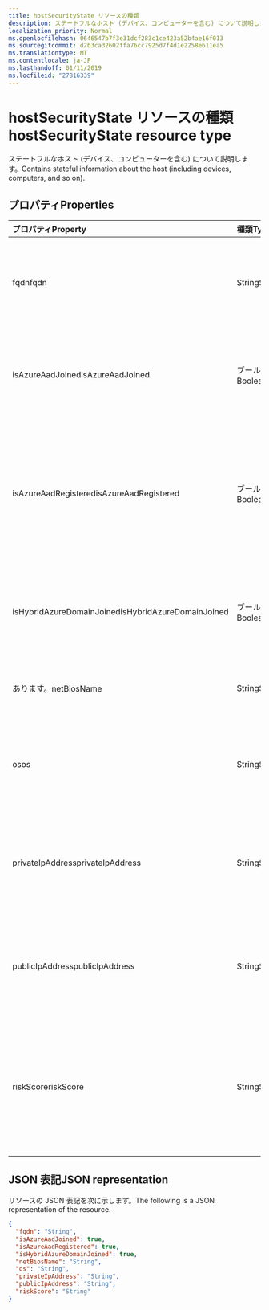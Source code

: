 ```yaml
---
title: hostSecurityState リソースの種類
description: ステートフルなホスト (デバイス、コンピューターを含む) について説明します。
localization_priority: Normal
ms.openlocfilehash: 0646547b7f3e31dcf283c1ce423a52b4ae16f013
ms.sourcegitcommit: d2b3ca32602ffa76cc7925d7f4d1e2258e611ea5
ms.translationtype: MT
ms.contentlocale: ja-JP
ms.lasthandoff: 01/11/2019
ms.locfileid: "27816339"
---
```

# <a name="hostsecuritystate-resource-type"></a><span data-ttu-id="3dbd0-103">hostSecurityState リソースの種類</span><span class="sxs-lookup"><span data-stu-id="3dbd0-103">hostSecurityState resource type</span></span>

<span data-ttu-id="3dbd0-104">ステートフルなホスト (デバイス、コンピューターを含む) について説明します。</span><span class="sxs-lookup"><span data-stu-id="3dbd0-104">Contains stateful information about the host (including devices, computers, and so on).</span></span>

## <a name="properties"></a><span data-ttu-id="3dbd0-105">プロパティ</span><span class="sxs-lookup"><span data-stu-id="3dbd0-105">Properties</span></span>

| <span data-ttu-id="3dbd0-106">プロパティ</span><span class="sxs-lookup"><span data-stu-id="3dbd0-106">Property</span></span>   | <span data-ttu-id="3dbd0-107">種類</span><span class="sxs-lookup"><span data-stu-id="3dbd0-107">Type</span></span>|<span data-ttu-id="3dbd0-108">説明</span><span class="sxs-lookup"><span data-stu-id="3dbd0-108">Description</span></span>|
|:---------------|:--------|:----------|
|<span data-ttu-id="3dbd0-109">fqdn</span><span class="sxs-lookup"><span data-stu-id="3dbd0-109">fqdn</span></span>|<span data-ttu-id="3dbd0-110">String</span><span class="sxs-lookup"><span data-stu-id="3dbd0-110">String</span></span>|<span data-ttu-id="3dbd0-111">FQDN (完全修飾ドメイン名) のホスト (たとえば、 `machine.company.com`)。</span><span class="sxs-lookup"><span data-stu-id="3dbd0-111">Host FQDN (Fully Qualified Domain Name) (for example, `machine.company.com`).</span></span>|
|<span data-ttu-id="3dbd0-112">isAzureAadJoined</span><span class="sxs-lookup"><span data-stu-id="3dbd0-112">isAzureAadJoined</span></span>|<span data-ttu-id="3dbd0-113">ブール型</span><span class="sxs-lookup"><span data-stu-id="3dbd0-113">Boolean</span></span>|<span data-ttu-id="3dbd0-114">ホストが Azure Active Directory ドメイン サービスに参加しているドメインである場合は true。</span><span class="sxs-lookup"><span data-stu-id="3dbd0-114">True if the host is domain joined to Azure Active Directory Domain Services.</span></span>|
|<span data-ttu-id="3dbd0-115">isAzureAadRegistered</span><span class="sxs-lookup"><span data-stu-id="3dbd0-115">isAzureAadRegistered</span></span>|<span data-ttu-id="3dbd0-116">ブール型</span><span class="sxs-lookup"><span data-stu-id="3dbd0-116">Boolean</span></span>|<span data-ttu-id="3dbd0-117">Azure Active Directory デバイスの登録 (BYOD - は、完全に管理されているデバイスの企業が) を持つホストが登録されている場合は true。</span><span class="sxs-lookup"><span data-stu-id="3dbd0-117">True if the host registered with Azure Active Directory Device Registration (BYOD devices - that is, not fully managed by enterprise).</span></span>|
|<span data-ttu-id="3dbd0-118">isHybridAzureDomainJoined</span><span class="sxs-lookup"><span data-stu-id="3dbd0-118">isHybridAzureDomainJoined</span></span>|<span data-ttu-id="3dbd0-119">ブール型</span><span class="sxs-lookup"><span data-stu-id="3dbd0-119">Boolean</span></span>|<span data-ttu-id="3dbd0-120">ホストが、オンプレミスの Active Directory ドメインに参加しているドメインである場合は true。</span><span class="sxs-lookup"><span data-stu-id="3dbd0-120">True if the host is domain joined to an on-premises Active Directory domain.</span></span>|
|<span data-ttu-id="3dbd0-121">あります。</span><span class="sxs-lookup"><span data-stu-id="3dbd0-121">netBiosName</span></span>|<span data-ttu-id="3dbd0-122">String</span><span class="sxs-lookup"><span data-stu-id="3dbd0-122">String</span></span>|<span data-ttu-id="3dbd0-123">ローカル ホスト名、DNS ドメインの名前を持たない。</span><span class="sxs-lookup"><span data-stu-id="3dbd0-123">The local host name, without the DNS domain name.</span></span>|
|<span data-ttu-id="3dbd0-124">os</span><span class="sxs-lookup"><span data-stu-id="3dbd0-124">os</span></span>|<span data-ttu-id="3dbd0-125">String</span><span class="sxs-lookup"><span data-stu-id="3dbd0-125">String</span></span>|<span data-ttu-id="3dbd0-126">ホストのオペレーティング ・ システムです。</span><span class="sxs-lookup"><span data-stu-id="3dbd0-126">Host Operating System.</span></span> <span data-ttu-id="3dbd0-127">(たとえば、Windows10、MacOS、RHEL など)。</span><span class="sxs-lookup"><span data-stu-id="3dbd0-127">(For example, Windows10, MacOS, RHEL, etc.).</span></span>|
|<span data-ttu-id="3dbd0-128">privateIpAddress</span><span class="sxs-lookup"><span data-stu-id="3dbd0-128">privateIpAddress</span></span>|<span data-ttu-id="3dbd0-129">String</span><span class="sxs-lookup"><span data-stu-id="3dbd0-129">String</span></span>|<span data-ttu-id="3dbd0-130">(ルーティングできない) プライベートの IPv4 または IPv6 アドレス ( [RFC 1918](https://tools.ietf.org/html/rfc1918)参照) 時の警告です。</span><span class="sxs-lookup"><span data-stu-id="3dbd0-130">Private (not routable) IPv4 or IPv6 address (see [RFC 1918](https://tools.ietf.org/html/rfc1918)) at the time of the alert.</span></span>|
|<span data-ttu-id="3dbd0-131">publicIpAddress</span><span class="sxs-lookup"><span data-stu-id="3dbd0-131">publicIpAddress</span></span>|<span data-ttu-id="3dbd0-132">String</span><span class="sxs-lookup"><span data-stu-id="3dbd0-132">String</span></span>|<span data-ttu-id="3dbd0-133">公的にルーティング可能な IPv4 アドレスまたは IPv6 アドレス ( [RFC 1918](https://tools.ietf.org/html/rfc1918)参照) 警告の時にします。</span><span class="sxs-lookup"><span data-stu-id="3dbd0-133">Publicly routable IPv4 or IPv6 address (see [RFC 1918](https://tools.ietf.org/html/rfc1918)) at time of the alert.</span></span>|
|<span data-ttu-id="3dbd0-134">riskScore</span><span class="sxs-lookup"><span data-stu-id="3dbd0-134">riskScore</span></span>|<span data-ttu-id="3dbd0-135">String</span><span class="sxs-lookup"><span data-stu-id="3dbd0-135">String</span></span>|<span data-ttu-id="3dbd0-136">ホストのプロバイダーによって生成されると計算されるリスク ・ スコアです。</span><span class="sxs-lookup"><span data-stu-id="3dbd0-136">Provider-generated/calculated risk score of the host.</span></span>  <span data-ttu-id="3dbd0-137">0 - 1 パーセントに相当する値の範囲をお勧めします。</span><span class="sxs-lookup"><span data-stu-id="3dbd0-137">Recommended value range of 0-1, which equates to a percentage.</span></span>|

## <a name="json-representation"></a><span data-ttu-id="3dbd0-138">JSON 表記</span><span class="sxs-lookup"><span data-stu-id="3dbd0-138">JSON representation</span></span>

<span data-ttu-id="3dbd0-139">リソースの JSON 表記を次に示します。</span><span class="sxs-lookup"><span data-stu-id="3dbd0-139">The following is a JSON representation of the resource.</span></span>

<!-- {
  "blockType": "resource",
  "optionalProperties": [

  ],
  "@odata.type": "microsoft.graph.hostSecurityState"
}-->

```json
{
  "fqdn": "String",
  "isAzureAadJoined": true,
  "isAzureAadRegistered": true,
  "isHybridAzureDomainJoined": true,
  "netBiosName": "String",
  "os": "String",
  "privateIpAddress": "String",
  "publicIpAddress": "String",
  "riskScore": "String"
}

```

<!-- uuid: 8fcb5dbc-d5aa-4681-8e31-b001d5168d79
2015-10-25 14:57:30 UTC -->
<!-- {
  "type": "#page.annotation",
  "description": "hostSecurityState resource",
  "keywords": "",
  "section": "documentation",
  "tocPath": ""
}-->

